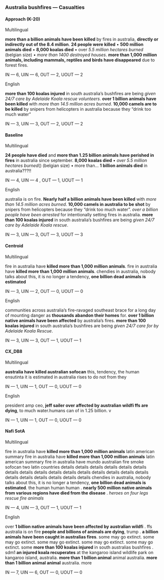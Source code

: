 ### Australia bushfires — Casualties



#### Approach (K-20)

Multilingual

**more than a billion animals have been killed** by fires in australia, **directly or indirectly out of the 8.4 million**. **24 people were killed** • **500 million animals died** • **8,000 koalas died** • over *5.5 million hectares burned* (belgian size) • *more than 1400 destroyed houses*. **more than 1,000 million animals, including mammals, reptiles and birds have disappeared** due to forest fires.

IN — 6, UIN — 6, OUT — 2, UOUT — 2 

English

**more than 100 koalas injured** in south australia’s bushfires are being *given 24/7 care by Adelaide Koala rescue volunteers*. **over 1 billion animals have been killed** with *more than 14.5 million acres burned*. **10,000 camels are to be killed** by snipers from helicopters in australia because they “drink too much water”

IN — 3, UIN — 3, OUT — 2, UOUT — 2 

#### Baseline

Multilingual

**24 people have died** and **more than 1.25 billion animals have perished in fires** in australia since september. **8,000 koalas died** • *over 5.5 million hectares burned*() (belgian size) • more than... **1 billion animals died** in australia???!!

IN — 4, UIN — 4 , OUT — 1, UOUT — 1 

English

australia is on fire. **Nearly half a billion animals have been killed** with *more than 14.5 million acres burned*. **10,000 camels in australia to be shot** by snipers from helicopters because they “drink too much water”. *over a billion people have been arrested* for intentionally setting fires in australia. **more than 100 koalas injured** in south australia’s bushfires are being *given 24/7 care by Adelaide Koala rescue*.

IN — 3, UIN — 3, OUT — 3, UOUT — 3 

#### Centroid

Multilingual

fire in australia have **killed more than 1,000 million animals**. fire in australia have **killed more than 1,000 million animals**. chendies in australia, nobody talks about this, it is no longer a tendency, **one billion dead animals is estimated**

IN — 3, UIN — 2, OUT — 0, UOUT — 0 

English

communities across australia’s fire-ravaged southeast brace for a long day of mounting danger as **thousands abandon their homes** for. **over 1 billion native animals have been affected** by australia’s fires. **more than 100 koalas injured** in south australia’s bushfires are being *given 24/7 care for by Adelaide Koala Rescue*.

IN — 3, UIN — 3, OUT — 1, UOUT — 1 

#### CX\_DB8

Multilingual

**australia have killed australian sofocan** this, tendency, the human ensutinta it is estimated in australia rises to do not from they 

IN — 1, UIN — 1, OUT — 0, UOUT — 0 

English

president amp ceo, **jeff sailer over affected by australian wildfi ffs are dying**, to much water.humans can of in 1.25 billion. v

IN — 1, UIN — 1, OUT — 0, UOUT — 0 

#### Nafi SotA

Multilingual

fire in australia have **killed more than 1,000 million animals** latin american summary fire in australia have **killed more than 1,000 million animals** latin american summary fire in australia have
mundo australian fire smoke sofocan two latin countries details details details details details details details details details details details details details details details details details details details details details details
chendies in australia, nobody talks about this, it is no longer a tendency, **one billion dead animals is estimated**. the human human human .
**nearly 500 million native animals from various regions have died from the disease** .
*heroes on four legs rescue fire animals*

IN — 4, UIN — 3, OUT — 1, UOUT — 1 

English

over **1 billion native animals have been affected by australian wildfi** .
ffs australia is on fire **people and billions of animals are dying**, trump .
**a billion animals have been caught in australias fires**. some may go extinct. some may go extinct. some may go extinct. some may go extinct. some may go extinct. some
**more than 100 koalas injured** in south australias bushfires .
sdm1 **an injured koala recuperates** at the kangaroo island wildlife park on kangaroo island, australia. **more than 1 billion animal** animal australia. **more than 1 billion animal animal** australia. more

IN — 7, UIN — 6, OUT — 0, UOUT — 0 
